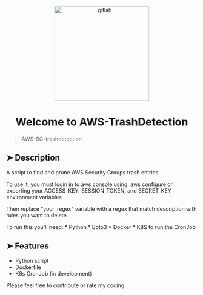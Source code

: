 <p align="center">
  <img alt="gitlab" src="https://i.imgur.com/OrDa8Ui.png" width="250px" float="center"/>
</p>

<h1 align="center">Welcome to AWS-TrashDetection</h1>

>
> AWS-SG-trashdetection
>

## ➤ Description

A script to find and prune AWS Security Groups trash entries.

To use it, you must login in to aws console using:
aws configure or exporting your ACCESS_KEY, SESSION_TOKEN, and SECRET_KEY environment variables

Then replace "your_regex" variable with a regex that match description with rules you want to delete.

To run this you'll need:
    * Python
    * Boto3
    * Docker
    * K8S to run the CronJob


## ➤ Features

* Python script
* Dockerfile
* K8s CronJob (in development)

Please feel free to contribute or rate my coding.

